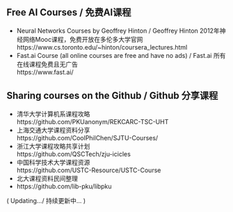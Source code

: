 ## Free AI Courses / 免费AI课程
<ul>
<li>Neural Networks Courses by Geoffrey Hinton / Geoffrey Hinton 2012年神经网络Mooc课程，免费开放在多伦多大学官网</li>
https://www.cs.toronto.edu/~hinton/coursera_lectures.html

<li>Fast.ai Course (all online courses are free and have no ads) /  Fast.ai 所有在线课程免费且无广告</li>  
https://www.fast.ai/

</ul>

## Sharing courses on the Github / Github 分享课程
<ul>
<li>清华大学计算机系课程攻略</li>
https://github.com/PKUanonym/REKCARC-TSC-UHT

<li>上海交通大学课程资料分享</li>
https://github.com/CoolPhilChen/SJTU-Courses/

<li>浙江大学课程攻略共享计划</li>
https://github.com/QSCTech/zju-icicles

<li>中国科学技术大学课程资源</li>
https://github.com/USTC-Resource/USTC-Course

<li>北大课程资料民间整理<li>
https://github.com/lib-pku/libpku

</ul>

( Updating.../ 持续更新中... )
